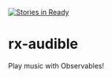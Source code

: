 [![Stories in Ready](https://badge.waffle.io/Widdershin/rx-audible.png?label=ready&title=Ready)](https://waffle.io/Widdershin/rx-audible)
# rx-audible
Play music with Observables!
